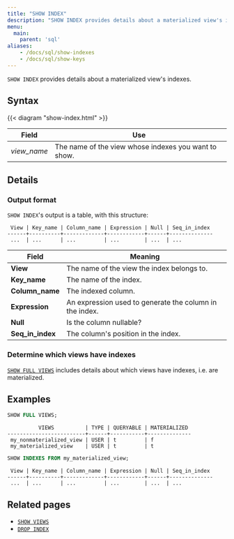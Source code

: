 ```yaml
---
title: "SHOW INDEX"
description: "SHOW INDEX provides details about a materialized view's indexes"
menu:
  main:
    parent: 'sql'
aliases:
    - /docs/sql/show-indexes
    - /docs/sql/show-keys
---
```


`SHOW INDEX` provides details about a materialized view's indexes.

## Syntax

{{< diagram "show-index.html" >}}

Field | Use
------|-----
_view&lowbar;name_ | The name of the view whose indexes you want to show.

## Details

### Output format

`SHOW INDEX`'s output is a table, with this structure:

```nofmt
 View | Key_name | Column_name | Expression | Null | Seq_in_index
------+----------+-------------+------------+------+--------------
 ...  | ...      | ...         | ...        | ...  | ...
```

Field | Meaning
------|--------
**View** | The name of the view the index belongs to.
**Key_name** | The name of the index.
**Column_name** | The indexed column.
**Expression** | An expression used to generate the column in the index.
**Null** | Is the column nullable?
**Seq_in_index** | The column's position in the index.

### Determine which views have indexes

[`SHOW FULL VIEWS`](../show-views/#show-details-about-views) includes details about which views have indexes, i.e. are materialized.

## Examples

```sql
SHOW FULL VIEWS;
```
```nofmt
          VIEWS          | TYPE | QUERYABLE | MATERIALIZED
-------------------------+------+-----------+--------------
 my_nonmaterialized_view | USER | t         | f
 my_materialized_view    | USER | t         | t
```
```sql
SHOW INDEXES FROM my_materialized_view;
```
```nofmt
 View | Key_name | Column_name | Expression | Null | Seq_in_index
------+----------+-------------+------------+------+--------------
 ...  | ...      | ...         | ...        | ...  | ...
```

## Related pages

- [`SHOW VIEWS`](../show-views)
- [`DROP INDEX`](../drop-index)
